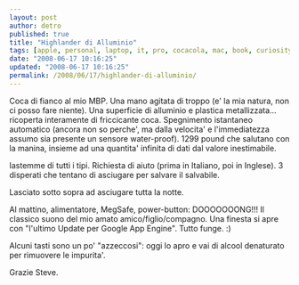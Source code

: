 ```yaml
---
layout: post
author: detro
published: true
title: "Highlander di Alluminio"
tags: [apple, personal, laptop, it, pro, cocacola, mac, book, curiosity, mbp, coke, italian]
date: "2008-06-17 10:16:25"
updated: "2008-06-17 10:16:25"
permalink: /2008/06/17/highlander-di-alluminio/
---
```


Coca di fianco al mio MBP.
Una mano agitata di troppo (e' la mia natura, non ci posso fare niente).
Una superficie di alluminio e plastica metallizzata... ricoperta interamente di friccicante coca.
Spegnimento istantaneo automatico (ancora non so perche', ma dalla velocita' e l'immediatezza assumo sia presente un sensore water-proof).
1299 pound che salutano con la manina, insieme ad una quantita' infinita di dati dal valore inestimabile.

Iastemme di tutti i tipi. Richiesta di aiuto (prima in Italiano, poi in Inglese).
3 disperati che tentano di asciugare per salvare il salvabile.

Lasciato sotto sopra ad asciugare tutta la notte.

Al mattino, alimentatore, MegSafe, power-button: DOOOOOOONG!!!
Il classico suono del mio amato amico/figlio/compagno.
Una finesta si apre con "l'ultimo Update per Google App Engine".
Tutto funge. :)

Alcuni tasti sono un po' "azzeccosi": oggi lo apro e vai di alcool denaturato per rimuovere le impurita'.

Grazie Steve.
